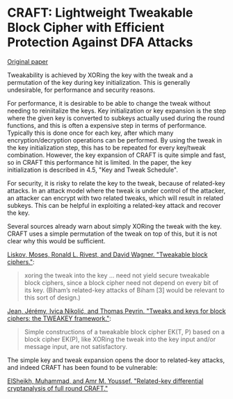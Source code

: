 # CRAFT: Lightweight Tweakable Block Cipher with Efficient Protection Against DFA Attacks

[Original paper](https://orbilu.uni.lu/handle/10993/39112)

Tweakability is achieved by XORing the key with the tweak and a permutation of the key during key initialization. This is generally undesirable, for performance and security reasons.

For performance, it is desirable to be able to change the tweak without needing to reiniitalize the keys. Key initialization or key expansion is the step where the given key is converted to subkeys actually used during the round functions, and this is often a expensive step in terms of performance. Typically this is done once for each key, after which many encryption/decryption operations can be performed. By using the tweak in the key initialization step, this has to be repeated for every key/tweak combination. However, the key expansion of CRAFT is quite simple and fast, so in CRAFT this performance hit is limited. In the paper, the key initialization is described in 4.5, "Key and Tweak Schedule".

For security, it is risky to relate the key to the tweak, because of related-key attacks. In an attack model where the tweak is under control of the attacker, an attacker can encrypt with two related tweaks, which will result in related subkeys. This can be helpful in exploiting a related-key attack and recover the key.

Several sources already warn about simply XORing the tweak with the key. CRAFT uses a simple permutation of the tweak on top of this, but it is not clear why this would be sufficient.

[Liskov, Moses, Ronald L. Rivest, and David Wagner. "Tweakable block ciphers."](https://escholarship.org/content/qt311931t6/qt311931t6.pdf):

> xoring the tweak into the key ... need not yield secure tweakable block ciphers, since a block cipher need not
depend on every bit of its key. (Biham’s related-key attacks of Biham [3] would
be relevant to this sort of design.)

[Jean, Jérémy, Ivica Nikolić, and Thomas Peyrin. "Tweaks and keys for block ciphers: the TWEAKEY framework."](https://eprint.iacr.org/2014/831.pdf):

> Simple constructions of a tweakable block cipher EK(T, P) based on a block cipher EK(P), like
XORing the tweak into the key input and/or message input, are not satisfactory.

The simple key and tweak expansion opens the door to related-key attacks, and indeed CRAFT has been found to be vulnerable:

[ElSheikh, Muhammad, and Amr M. Youssef. "Related-key differential cryptanalysis of full round CRAFT."](https://eprint.iacr.org/2019/932.pdf)
